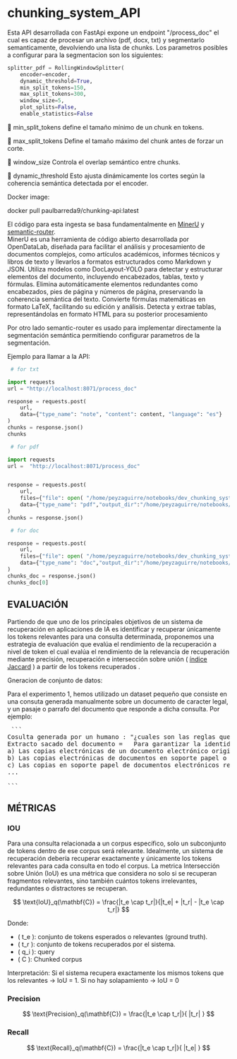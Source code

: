 # chunking_system_API


Esta API desarrollada con FastApi expone un endpoint "/process_doc" el cual es capaz de procesar un archivo (pdf, docx, txt) y segmentarlo semanticamente, devolviendo una lista de chunks. Los parametros posibles a configurar para la segmentacion son los siguientes:

```python
splitter_pdf = RollingWindowSplitter(
    encoder=encoder,
    dynamic_threshold=True,
    min_split_tokens=150,
    max_split_tokens=300,
    window_size=5,
    plot_splits=False,  
    enable_statistics=False 
```

🔹 min_split_tokens define el tamaño mínimo de un chunk en tokens.

🔹 max_split_tokens Define el tamaño máximo del chunk antes de forzar un corte.

🔹 window_size  Controla el overlap semántico entre chunks.

🔹 dynamic_threshold  Esto ajusta dinámicamente los cortes según la coherencia semántica detectada por el encoder.


Docker image:

docker pull paulbarreda9/chunking-api:latest


El código para esta ingesta se basa fundamentalmente en [MinerU](https://github.com/opendatalab/MinerU) y [semantic-router](https://pypi.org/project/semantic-router/).  
MinerU es una herramienta de código abierto desarrollada por OpenDataLab, diseñada para facilitar el análisis y procesamiento de documentos complejos, como artículos académicos, informes técnicos y libros de texto y llevarlos a formatos estructurados como Markdown y JSON. Utiliza modelos como DocLayout-YOLO para detectar y estructurar elementos del documento, incluyendo encabezados, tablas, texto y fórmulas. Elimina automáticamente elementos redundantes como encabezados, pies de página y números de página, preservando la coherencia semántica del texto. Convierte fórmulas matemáticas en formato LaTeX, facilitando su edición y análisis. Detecta y extrae tablas, representándolas en formato HTML para su posterior procesamiento

Por otro lado semantic-router es usado para implementar directamente la segmentación semántica permitiendo configurar parametros de la segmentación.

Ejemplo para llamar a la API:

```python
 # for txt

import requests
url = "http://localhost:8071/process_doc"

response = requests.post(
    url,
    data={"type_name": "note", "content": content, "language": "es"}
)
chunks = response.json()
chunks
```

```python
 # for pdf

import requests
url =  "http://localhost:8071/process_doc"


response = requests.post(
    url,
    files={"file": open( "/home/peyzaguirre/notebooks/dev_chunking_system/table.pdf", "rb")},
    data={"type_name": "pdf","output_dir":"/home/peyzaguirre/notebooks/dev_chunking_system/output", "language":"es"}
)
chunks = response.json()
```

```python
 # for doc

response = requests.post(
    url,
    files={"file": open( "/home/peyzaguirre/notebooks/dev_chunking_system/Carta.docx", "rb")},
    data={"type_name": "doc","output_dir":"/home/peyzaguirre/notebooks/dev_chunking_system/output", "language":"es"}
)
chunks_doc = response.json()
chunks_doc[0]
```


## EVALUACIÓN


Partiendo de que uno de los principales objetivos de un sistema de recuperación en aplicaciones de IA es identificar y recuperar únicamente los tokens relevantes para una consulta determinada, proponemos una estrategia de evaluación que evalúa el rendimiento de la recuperación a nivel de token el cual evalúa el rendimiento de la relevancia de recuperación mediante precisión, recuperación e intersección sobre unión ( [índice Jaccard](https://en.wikipedia.org/wiki/Jaccard_index) ) a partir de los tokens recuperados .

Gneracion de conjunto de datos:

Para el experimento 1, hemos utilizado un dataset pequeño que consiste en una consuta generada manualmente sobre un documento de caracter legal, y un pasaje o parrafo del documento que responde a dicha consulta. Por ejemplo:

<pre> ```
Cosulta generada por un humano : "¿cuales son las reglas que las administraciones publicas deben ajustarse para  garantizar la identidad y contenido de las copias electrónicas o en papel? "
Extracto sacado del documento =   Para garantizar la identidad y contenido de las copias electrónicas o en papel, y por tanto su carácter de copias auténticas, las Administraciones Públicas deberán ajustarse a lo previsto en el Esquema Nacional de Interoperabilidad, el Esquema Nacional de Seguridad y sus normas técnicas de desarrollo, así como a las siguientes reglas: 
a) Las copias electrónicas de un documento electrónico original o de una copia electrónica auténtica, con o sin cambio de formato, deberán incluir los metadatos que acrediten su condición de copia y que se visualicen al consultar el documento. 
b) Las copias electrónicas de documentos en soporte papel o en otro soporte no electrónico susceptible de digitalización, requerirán que el documento haya sido digitalizado y deberán incluir los metadatos que acrediten su condición de copia y que se visualicen al consultar el documento. 
c) Las copias en soporte papel de documentos electrónicos requerirán que en las mismas figure la condición de copia y contendrán un código generado electrónicamente u otro sistema 
...

``` </pre>

## MÉTRICAS


### IOU

Para una consulta relacionada a un corpus específico, solo un subconjunto de tokens dentro de ese corpus será relevante. Idealmente, un sistema de recuperación debería recuperar exactamente y únicamente los tokens relevantes para cada consulta en todo el corpus. 
La metrica Intersección sobre Unión (IoU) es una métrica que considera no solo si se recuperan fragmentos relevantes, sino también cuántos tokens irrelevantes, redundantes o distractores se recuperan.

$$
\text{IoU}_q(\mathbf{C}) = \frac{|t_e \cap t_r|}{|t_e| + |t_r| - |t_e \cap t_r|}
$$



Donde:
- \( t_e \): conjunto de tokens esperados o relevantes (ground truth).
- \( t_r \): conjunto de tokens recuperados por el sistema.
- \( q_i \): query
- \( C \): Chunked corpus

Interpretación:   Si el sistema recupera exactamente los mismos tokens que los relevantes → IoU = 1. Si no hay solapamiento → IoU = 0

### Precision

$$
\text{Precision}_q(\mathbf{C}) = \frac{|t_e \cap t_r|}{ |t_r| }
$$


### Recall

$$
\text{Recall}_q(\mathbf{C}) = \frac{|t_e \cap t_r|}{ |t_e| }
$$

